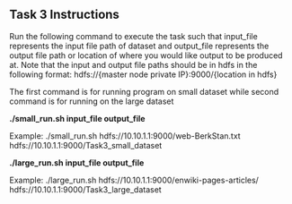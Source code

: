 ## Task 3 Instructions
Run the following command to execute the task such that
input_file represents the input file path of dataset and output_file
represents the output file path or location of where you would like output
to be produced at. Note that the input and output file paths should be in hdfs
in the following format: hdfs://{master node private IP}:9000/{location in hdfs}

The first command is for running program on small dataset while
second command is for running on the large dataset

<b> ./small_run.sh input_file output_file </b>

Example: ./small_run.sh hdfs://10.10.1.1:9000/web-BerkStan.txt hdfs://10.10.1.1:9000/Task3_small_dataset

<b> ./large_run.sh input_file output_file </b>

Example: ./large_run.sh hdfs://10.10.1.1:9000/enwiki-pages-articles/ hdfs://10.10.1.1:9000/Task3_large_dataset